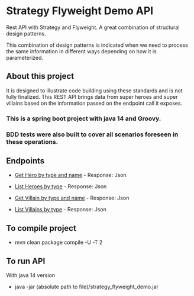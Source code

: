 # Strategy Flyweight Demo API
Rest API with Strategy and Flyweight.  A great combination of structural design patterns.

This combination of design patterns is indicated when we need to process the same information in different ways depending on how it is parameterized.

## About this project

It is designed to illustrate code building using these standards and is not fully finalized. This REST API brings data from super heroes and super villains based on the information passed on the endpoint call it exposes.

### This is a spring boot project with java 14 and Groovy.

### BDD tests were also built to cover all scenarios foreseen in these operations.

## Endpoints

- [Get Hero by type and name](http://localhost:8180/super/HERO/Batman) - Response: Json
- [List Heroes by type](http://localhost:8180/super/HERO) - Response: Json

- [Get Villain by type and name](http://localhost:8180/super/VILLAIN/Joker) - Response: Json
- [List Villains by type](http://localhost:8180/VILLAIN/HERO) - Response: Json

## To compile project

- mvn clean package compile -U -T 2

## To run API

With java 14 version

- java -jar (absolute path to file)/strategy_flyweight_demo.jar
